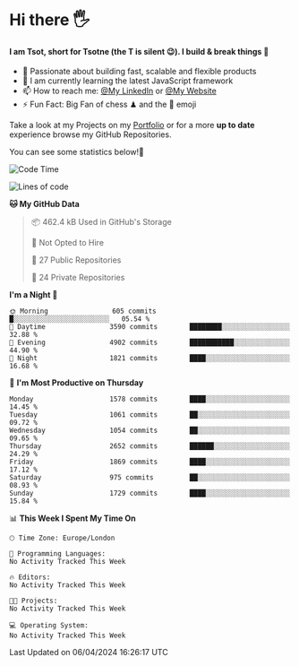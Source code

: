 # Hi there :raised_hand_with_fingers_splayed:
#### I am Tsot, short for Tsotne (the T is silent :wink:). I build & break things :space_invader:
- :telescope: Passionate about building fast, scalable and flexible products
- :seedling: I am currently learning the latest JavaScript framework 
- :mailbox: How to reach me: [@My LinkedIn](https://www.linkedin.com/in/tsotne-gvadzabia/) or [@My Website](https://tsotne.co.uk/contact)
- :zap: Fun Fact: Big Fan of chess ♟ and the 👾 emoji

Take a look at my Projects on my [Portfolio](https://tsotne.co.uk/) or for a more **up to date** experience browse my GitHub Repositories.

You can see some statistics below!:space_invader:
<!--START_SECTION:waka-->
![Code Time](http://img.shields.io/badge/Code%20Time-761%20hrs%202%20mins-blue)

![Lines of code](https://img.shields.io/badge/From%20Hello%20World%20I%27ve%20Written-5.3%20million%20lines%20of%20code-blue)

**🐱 My GitHub Data** 

> 📦 462.4 kB Used in GitHub's Storage 
 > 
> 🚫 Not Opted to Hire
 > 
> 📜 27 Public Repositories 
 > 
> 🔑 24 Private Repositories 
 > 
**I'm a Night 🦉** 

```text
🌞 Morning                605 commits         █░░░░░░░░░░░░░░░░░░░░░░░░   05.54 % 
🌆 Daytime                3590 commits        ████████░░░░░░░░░░░░░░░░░   32.88 % 
🌃 Evening                4902 commits        ███████████░░░░░░░░░░░░░░   44.90 % 
🌙 Night                  1821 commits        ████░░░░░░░░░░░░░░░░░░░░░   16.68 % 
```
📅 **I'm Most Productive on Thursday** 

```text
Monday                   1578 commits        ████░░░░░░░░░░░░░░░░░░░░░   14.45 % 
Tuesday                  1061 commits        ██░░░░░░░░░░░░░░░░░░░░░░░   09.72 % 
Wednesday                1054 commits        ██░░░░░░░░░░░░░░░░░░░░░░░   09.65 % 
Thursday                 2652 commits        ██████░░░░░░░░░░░░░░░░░░░   24.29 % 
Friday                   1869 commits        ████░░░░░░░░░░░░░░░░░░░░░   17.12 % 
Saturday                 975 commits         ██░░░░░░░░░░░░░░░░░░░░░░░   08.93 % 
Sunday                   1729 commits        ████░░░░░░░░░░░░░░░░░░░░░   15.84 % 
```


📊 **This Week I Spent My Time On** 

```text
🕑︎ Time Zone: Europe/London

💬 Programming Languages: 
No Activity Tracked This Week

🔥 Editors: 
No Activity Tracked This Week

🐱‍💻 Projects: 
No Activity Tracked This Week

💻 Operating System: 
No Activity Tracked This Week
```


 Last Updated on 06/04/2024 16:26:17 UTC
<!--END_SECTION:waka-->
